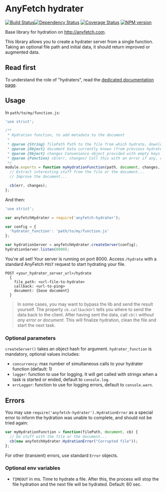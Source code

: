 AnyFetch hydrater
====================
[![Build Status](https://travis-ci.org/AnyFetch/anyfetch-hydrater.js.png?branch=master)](https://travis-ci.org/AnyFetch/anyfetch-hydrater.js)[![Dependency Status](https://gemnasium.com/AnyFetch/anyfetch-hydrater.js.png)](https://gemnasium.com/AnyFetch/anyfetch-hydrater.js)
[![Coverage Status](https://coveralls.io/repos/AnyFetch/anyfetch-hydrater.js/badge.png?branch=master)](https://coveralls.io/r/AnyFetch/anyfetch-hydrater?branch=master)
[![NPM version](https://badge.fury.io/js/anyfetch-hydrater.png)](http://badge.fury.io/js/anyfetch-hydrater)

Base library for hydration on http://anyfetch.com.

This library allows you to create a hydrater server from a single function. Taking an optional file path and initial data, it should return improved or augmented data.

Read first
----------
To understand the role of "hydraters", read the [dedicated documentation page](http://developers.anyfetch.com/guides/using/hydrater.html).

Usage
-----

In `path/to/my/function.js`:
```js
'use strict';

/**
 * Hydration function, to add metadata to the document
 *
 * @param {String} filePath Path to the file from which hydrate, downloaded for you on the filesystem (or null if no file)
 * @param {Object} document Data currently known (from previous hydraters, or from providers). Always includes `document_type`, `metadata`, `data` and `actions` keys.
 * @param {Object} changes Convenience object provided with empty keys `document_type`, `metadata`, `data` and `actions`. Add your changes in there.
 * @param {Function} cb(err, changes) Call this with an error if any, or pass your changes as second parameter.
 */
module.exports = function myHydrationFunction(path, document, changes, cb)
  // Extract interesting stuff from the file or the document...
  // Improve the document...

  cb(err, changes);
};
```

And then:
```js
'use strict';

var anyfetchHydrater = require('anyfetch-hydrater');

var config = {
  'hydrater_function': 'path/to/my/function.js'
};

var hydrationServer = anyfetchHydrater.createServer(config);
hydrationServer.listen(8000);
```

You're all set! Your server is running on port 8000.
Access `/hydrate` with a standard AnyFetch `POST` request to start hydrating your file.

```
POST <your_hydrater_server_url>/hydrate
  {
    file_path: <url-file-to-hydrate>
    callback: <url-to-ping>
    document: {base document}
  }
```

> In some cases, you may want to bypass the lib and send the result yourself. The property `cb.callbackUrl` tells you where to send the data back to the client. After having sent the data, call `cb()` *without any error or document*. This will finalize hydration, clean the file and start the next task.

### Optional parameters
`createServer()` takes an object hash for argument. `hydrater_function` is mandatory, optional values includes:

* `concurrency`: max number of simultaneous calls to your hydrater function (default: 1)
* `logger`: function to use for logging. It will get called with strings when a task is started or ended, default to `console.log`.
* `errLogger`: function to use for logging errors, default to `console.warn`.

Errors
------
You may use `require('anyfetch-hydrater').HydrationError` as a special error to inform the hydration was unable to complete, and should not be tried again:

```js
var myHydrationFunction = function(filePath, document, cb) {
  // Do stuff with the file or the document...
  cb(new anyfetchHydrater.HydrationError("Corrupted file"));
};
```

For other (transient) errors, use standard `Error` objects.


### Optional env variables
* `TIMEOUT` in ms. Time to hydrate a file. After this, the process will stop the file hydration and the next file will be hydrated. Default: 60 sec.
